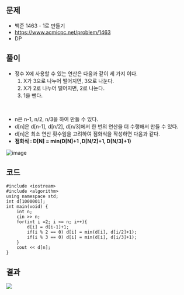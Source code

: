 ## 문제

* 백준 1463 - 1로 만들기 
* https://www.acmicpc.net/problem/1463
* DP



## 풀이

* 정수 X에 사용할 수 있는 연산은 다음과 같이 세 가지 이다.
  1. X가 3으로 나누어 떨어지면, 3으로 나눈다.
  2. X가 2로 나누어 떨어지면, 2로 나눈다.
  3. 1을 뺀다.

<br>

* n은 n-1, n/2, n/3을 하여 만들 수 있다.
* d[n]은 d[n-1], d[n/2], d[n/3]에서 한 번의 연산을 더 수행해서 만들 수 있다.
* d[n]은 최소 연산 횟수임을 고려하여 점화식을 작성하면 다음과 같다.
* **점화식 : D[N] = min(D[N]+1 ,D[N/2]+1, D[N/3]+1)**

![image](https://user-images.githubusercontent.com/49062985/82221450-f8e3b380-995a-11ea-9c0e-8c2c7ed0748a.png)



## 코드

```
#include <iostream>
#include <algorithm>
using namespace std;
int d[1000001];
int main(void) {
	int n;
	cin >> n;
	for(int i =2; i <= n; i++){
		d[i] = d[i-1]+1;
		if(i % 2 == 0) d[i] = min(d[i], d[i/2]+1);
		if(i % 3 == 0) d[i] = min(d[i], d[i/3]+1);
	}
	cout << d[n];
}
```





## 결과

<img src="https://user-images.githubusercontent.com/49062985/82221540-19ac0900-995b-11ea-94ee-7d109d8a5e81.png" hegiht=100>

